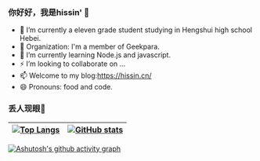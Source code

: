 ### 你好好，我是hissin' 👋

- 🔭 I’m currently a eleven grade student studying in Hengshui high school Hebei.
- 👯 Organization: I'm a member of Geekpara.
- 🌱 I’m currently learning Node.js and javascript.
- ⚡ I’m looking to collaborate on ...
- 📫 Welcome to my blog:https://hissin.cn/
- 😄 Pronouns: food and code.



### 丢人现眼🤔
| [![Top Langs](https://github-readme-stats.vercel.app/api/top-langs/?username=anuraghazra&layout=compact)](https://github.com/anuraghazra/github-readme-stats) | [![GitHub stats](https://github-readme-stats.vercel.app/api?username=hissincn)](https://github.com/anuraghazra/github-readme-stats) |
| ------------------------------------------------------------ | ------------------------------------------------------------ |


[![Ashutosh's github activity graph](https://activity-graph.herokuapp.com/graph?username=hissincn)](https://github.com/ashutosh00710/github-readme-activity-graph)


